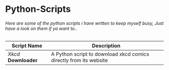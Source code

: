 # Python-Scripts
###### Here are some of the python scripts i have written to keep myself busy, Just have a look on them if ya want to..

|  Script Name        |          Description           |
|  ----------------------  | -----------------------------  |
|*Xkcd* **Downloader**  | A Python script to download xkcd comics directly from its website |
